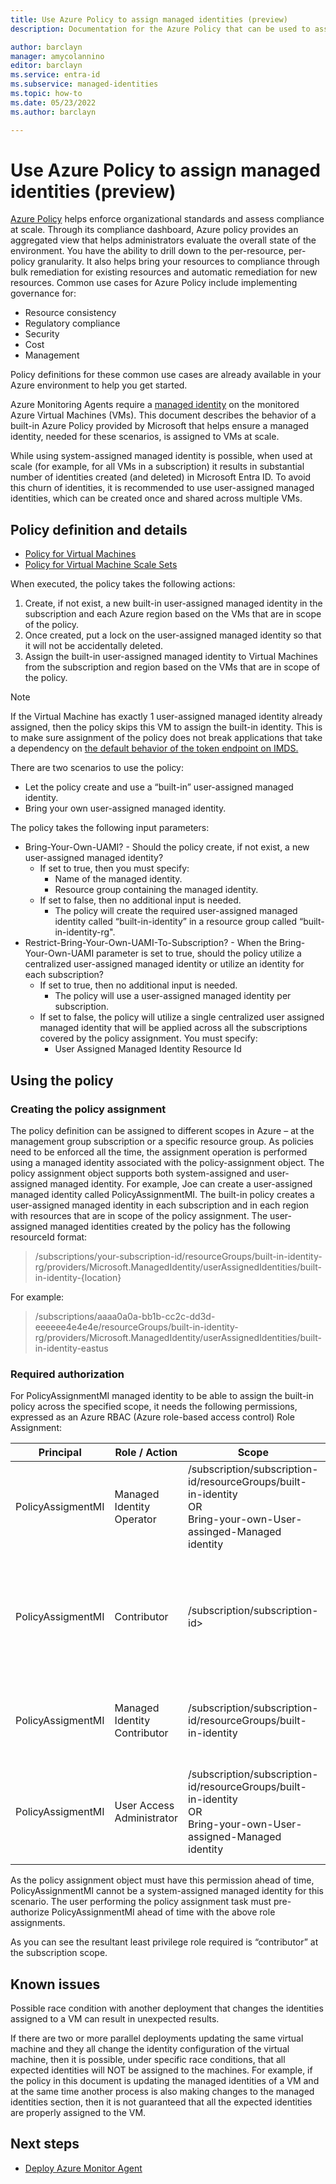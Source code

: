 ```yaml
---
title: Use Azure Policy to assign managed identities (preview)
description: Documentation for the Azure Policy that can be used to assign managed identities to Azure resources.

author: barclayn
manager: amycolannino
editor: barclayn
ms.service: entra-id
ms.subservice: managed-identities
ms.topic: how-to
ms.date: 05/23/2022
ms.author: barclayn

---
```


# Use Azure Policy to assign managed identities (preview)


[Azure Policy](/azure/governance/policy/overview) helps enforce organizational standards and assess compliance at scale. Through its compliance dashboard, Azure policy provides an aggregated view that helps administrators evaluate the overall state of the environment. You have the ability to drill down to the per-resource, per-policy granularity. It also helps bring your resources to compliance through bulk remediation for existing resources and automatic remediation for new resources. Common use cases for Azure Policy include implementing governance for:

- Resource consistency
- Regulatory compliance
- Security
- Cost
- Management


Policy definitions for these common use cases are already available in your Azure environment to help you get started.

Azure Monitoring Agents require a [managed identity](overview.md) on the monitored Azure Virtual Machines (VMs). This document describes the behavior of a built-in Azure Policy provided by Microsoft that helps ensure a managed identity, needed for these scenarios, is assigned to VMs at scale.

While using system-assigned managed identity is possible, when used at scale (for example, for all VMs in a subscription) it results in substantial number of identities created (and deleted) in Microsoft Entra ID. To avoid this churn of identities, it is recommended to use user-assigned managed identities, which can be created once and shared across multiple VMs.

## Policy definition and details

- [Policy for Virtual Machines](https://portal.azure.com/#blade/Microsoft_Azure_Policy/PolicyDetailBlade/definitionId/%2Fproviders%2FMicrosoft.Authorization%2FpolicyDefinitions%2Fd367bd60-64ca-4364-98ea-276775bddd94)
- [Policy for Virtual Machine Scale Sets](https://portal.azure.com/#blade/Microsoft_Azure_Policy/PolicyDetailBlade/definitionId/%2Fproviders%2FMicrosoft.Authorization%2FpolicyDefinitions%2F516187d4-ef64-4a1b-ad6b-a7348502976c)



When executed, the policy takes the following actions:

1. Create, if not exist, a new built-in user-assigned managed identity in the subscription and each Azure region based on the VMs that are in scope of the policy.
2. Once created, put a lock on the user-assigned managed identity so that it will not be accidentally deleted.
3. Assign the built-in user-assigned managed identity to Virtual Machines from the subscription and region based on the VMs that are in scope of the policy.
> [!NOTE]
> If the Virtual Machine has exactly 1 user-assigned managed identity already assigned, then the policy skips this VM to assign the built-in identity. This is to make sure assignment of the policy does not break applications that take a dependency on [the default behavior of the token endpoint on IMDS.](managed-identities-faq.md#what-identity-will-imds-default-to-if-i-dont-specify-the-identity-in-the-request)


There are two scenarios to use the policy:

-	Let the policy create and use a “built-in” user-assigned managed identity.
-	Bring your own user-assigned managed identity.

The policy takes the following input parameters:

- Bring-Your-Own-UAMI? - Should the policy create, if not exist, a new user-assigned managed identity?
  - If set to true, then you must specify:
    - Name of the managed identity.
    - Resource group containing the managed identity.
  - If set to false, then no additional input is needed.
    - The policy will create the required user-assigned managed identity called “built-in-identity” in a resource group called “built-in-identity-rg".
- Restrict-Bring-Your-Own-UAMI-To-Subscription? - When the Bring-Your-Own-UAMI parameter is set to true, should the policy utilize a centralized user-assigned managed identity or utilize an identity for each subscription?
  - If set to true, then no additional input is needed.
    - The policy will use a user-assigned managed identity per subscription.
  - If set to false, the policy will utilize a single centralized user assigned managed identity that will be applied across all the subscriptions covered by the policy assignment. You must specify:
    - User Assigned Managed Identity Resource Id

## Using the policy
### Creating the policy assignment

The policy definition can be assigned to different scopes in Azure – at the management group subscription or a specific resource group. As policies need to be enforced all the time, the assignment operation is performed using a managed identity associated with the policy-assignment object. The policy assignment object supports both system-assigned and user-assigned managed identity.
For example, Joe can create a user-assigned managed identity called PolicyAssignmentMI. The built-in policy creates a user-assigned managed identity in each subscription and in each region with resources that are in scope of the policy assignment. The user-assigned managed identities created by the policy has the following resourceId format:

> /subscriptions/your-subscription-id/resourceGroups/built-in-identity-rg/providers/Microsoft.ManagedIdentity/userAssignedIdentities/built-in-identity-{location}

For example:
> /subscriptions/aaaa0a0a-bb1b-cc2c-dd3d-eeeeee4e4e4e/resourceGroups/built-in-identity-rg/providers/Microsoft.ManagedIdentity/userAssignedIdentities/built-in-identity-eastus

### Required authorization

For PolicyAssignmentMI managed identity to be able to assign the built-in policy across the specified scope, it needs the following permissions, expressed as an Azure RBAC (Azure role-based access control) Role Assignment:

| Principal| Role / Action | Scope | Purpose |
|----|----|----------------|----|
|PolicyAssigmentMI |Managed Identity Operator | /subscription/subscription-id/resourceGroups/built-in-identity <br> OR <br>Bring-your-own-User-assinged-Managed identity |Required to assign the built-in identity to VMs.|
|PolicyAssigmentMI |Contributor | /subscription/subscription-id> |Required to create the resource-group that holds the built-in managed identity in the subscription. |
|PolicyAssigmentMI |Managed Identity Contributor | /subscription/subscription-id/resourceGroups/built-in-identity |Required to create a new user-assigned managed identity.|
|PolicyAssigmentMI |User Access Administrator | /subscription/subscription-id/resourceGroups/built-in-identity <br> OR <br>Bring-your-own-User-assigned-Managed identity |Required to set a lock on the user-assigned managed identity created by the policy.|


As the policy assignment object must have this permission ahead of time, PolicyAssignmentMI cannot be a system-assigned managed identity for this scenario. The user performing the policy assignment task must pre-authorize PolicyAssignmentMI ahead of time with the above role assignments.

As you can see the resultant least privilege role required is “contributor” at the subscription scope.



## Known issues

Possible race condition with another deployment that changes the identities assigned to a VM can result in unexpected results.

If there are two or more parallel deployments updating the same virtual machine and they all change the identity configuration of the virtual machine, then it is possible, under specific race conditions, that all expected identities will NOT be assigned to the machines.
For example, if the policy in this document is updating the managed identities of a VM and at the same time another process is also making changes to the managed identities section, then it is not guaranteed that all the expected identities are properly assigned to the VM.


## Next steps

- [Deploy Azure Monitor Agent](/azure/azure-monitor/agents/azure-monitor-agent-manage#use-azure-policy)
